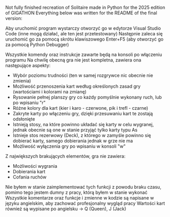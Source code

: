 Not fully finished recreation of Solitaire made in Python for the 2025 edition of GIGATHON
Everything below was written for the README of the final version: 

Aby uruchomić program wystarczy otworzyć go w edytorze Visual Studio Code (inne mogą działać, ale ten jest przetestowany)
Następnie zaleca się uruchomić go za pomocą skrótu klawiszowego Enter+F5 (aby otworzyć go za pomocą Python Debugger)

Wszystkie komendy oraz instrukcje zawarte będą na konsoli po włączeniu programu
Na chwilę obecną gra nie jest kompletna, zawiera ona następujące aspekty:

- Wybór poziomu trudności (ten w samej rozgrywce nic obecnie nie zmienia)
- Możliwość przenoszenia kart według określonych zasad gry (wartościami i kolorami na zmianę)
- Rysowanie pełnej planszy gry co każdy pomyślnie wykonany ruch, lub po wpisaniu "r"
- Różne kolory dla kart (kier i karo - czerwone, pik i trefl - czarne)
- Zakryte karty po włączeniu gry, dzięki przesuwaniu kart te zostają odsłonięte
- Istnieją stosy, na które powinno układać się karty w celu wygranej, jednak obecnie są one w stanie przyjąć tylko karty typu As
- Istnieje stos rezerwowy (Deck), z którego w zamyśle powinno się dobierać karty, samego dobierania jednak w grze nie ma
- Możliwość wyłączenia gry po wpisaniu w konsoli "w"

Z największych brakujących elementów, gra nie zawiera:

- Możliwości wygrania
- Dobierania kart
- Cofania ruchów

Nie byłem w stanie zaimplementować tych funkcji z powodu braku czasu, pomimo tego jestem dumny z pracy, którą byłem w stanie wykonać
Wszystkie komentarze oraz funkcje i zmienne w kodzie są napisane w języku angielskim, aby zachować profesjonalny wygląd pracy 
Wartości kart również są wypisane po angielsku -> Q (Queen), J (Jack)
